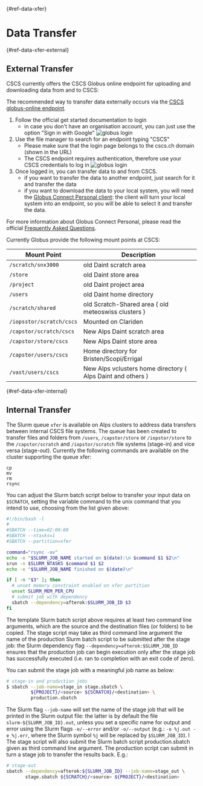 [](){#ref-data-xfer}
# Data Transfer

[](){#ref-data-xfer-external}
## External Transfer

CSCS currently offers the CSCS Globus online endpoint for uploading and downloading data from and to CSCS:

The recommended way to transfer data externally occurs via the [CSCS globus-online endpoint](https://www.globus.org).


1. Follow the official get started documentation to login
    * in case you don't have an organisation account, you can just use the option "Sign in with Google"
    ![globus login](../images/storage/globus_login.png)
2. Use the file manager to search for an endpoint typing "CSCS"
    * Please make sure that the login page belongs to the cscs.ch domain (shown in the URL)
    * The CSCS endpoint requires authentication, therefore use your CSCS credentials to log in
    ![globus login](../images/storage/globus_endpoint_login.png)
3. Once logged in, you can transfer data to and from CSCS.
    * if you want to transfer the data to another endpoint, just search for it and transfer the data
    * if you want to download the data to your local system, you will need the [Globus Connect Personal client](https://www.globus.org/globus-connect-personal): the client will turn your local system into an endpoint, so you will be able to select it and transfer the data.

For more information about Globus Connect Personal, please read the official [Frequently Asked Questions](https://docs.globus.org/faq/globus-connect-endpoints/).

Currently Globus provide the following mount points at CSCS:

| Mount Point | Description |
|---|---|
| `/scratch/snx3000` | old Daint scratch area |
| `/store` | old Daint store area |
| `/project` | old Daint project area |
| `/users` | old Daint home directory |
| `/scratch/shared` | old Scratch-Shared area ( old meteoswiss clusters ) |
| `/iopsstor/scratch/cscs` | Mounted on Clariden |
| `/capstor/scratch/cscs` | New Alps Daint scratch area |
| `/capstor/store/cscs` | New Alps Daint store area |
| `/capstor/users/cscs` | Home directory for Bristen/Scopi/Errigal |
| `/vast/users/cscs` | New Alps vclusters home directory  ( Alps Daint and others ) |

[](){#ref-data-xfer-internal}
## Internal Transfer

The Slurm queue `xfer` is available on Alps clusters to address data transfers between internal CSCS file systems.
The queue has been created to transfer files and folders from `/users`, `/capstor/store` or `/iopstor/store` to the `/capstor/scratch` and `/iopstor/scratch` file systems (stage-in) and vice versa (stage-out).
Currently the following commands are available on the cluster supporting the queue xfer:

```
cp
mv
rm
rsync
```

You can adjust the Slurm batch script below to transfer your input data on `$SCRATCH`, setting the variable command to the unix command that you intend to use, choosing from the list given above:

```bash
#!/bin/bash -l
#
#SBATCH --time=02:00:00
#SBATCH --ntasks=1
#SBATCH --partition=xfer

command="rsync -av"
echo -e "$SLURM_JOB_NAME started on $(date):\n $command $1 $2\n"
srun -n $SLURM_NTASKS $command $1 $2
echo -e "$SLURM_JOB_NAME finished on $(date)\n"

if [ -n "$3" ]; then
  # unset memory constraint enabled on xfer partition
  unset SLURM_MEM_PER_CPU
  # submit job with dependency
  sbatch --dependency=afterok:$SLURM_JOB_ID $3
fi
```

The template Slurm batch script above requires at least two command line arguments, which are the source and the destination files (or folders) to be copied.
The stage script may take as third command line argument the name of the production Slurm batch script to be submitted after the stage job: the Slurm dependency flag `--dependency=afterok:$SLURM_JOB_ID` ensures that the production job can begin execution only after the stage job has successfully executed (i.e. ran to completion with an exit code of zero).

You can submit the stage job with a meaningful job name as below:

```bash
# stage-in and production jobs
$ sbatch --job-name=stage_in stage.sbatch \
         ${PROJECT}/<source> ${SCRATCH}/<destination> \
         production.sbatch
```

The Slurm flag `--job-name` will set the name of the stage job that will be printed in the Slurm output file: the latter is by default the file `slurm-${SLURM_JOB_ID}.out`, unless you set a specific name for output and error using the Slurm flags `-e/--error` and/or `-o/--output` (e.g.: `-o %j.out -e %j.err`, where the Slurm symbol `%j` will be replaced by `$SLURM_JOB_ID`).
l
The stage script will also submit the Slurm batch script production.sbatch given as third command line argument.
The production script can submit in turn a stage job to transfer the results back. E.g.:

```bash
# stage-out
sbatch --dependency=afterok:${SLURM_JOB_ID} --job-name=stage_out \
       stage.sbatch ${SCRATCH}/<source> ${PROJECT}/<destination>
```

